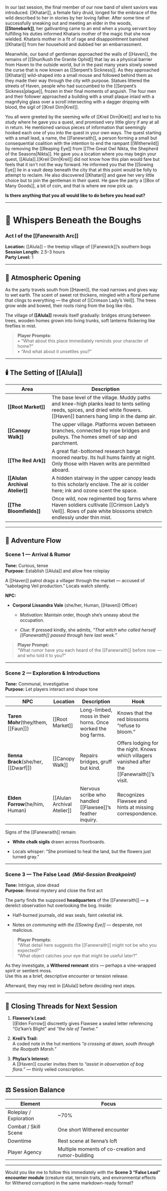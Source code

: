In our last session, the final member of our now band of silent saviors was introduced. [[Khatari]], a female fairy druid, longed for the embrace of the wild described to her in stories by her loving father. After some time of successfully sneaking out and meeting an elder in the woods, **[[Stonebark]]**, her gallivanting came to an end when a young servant boy fulfilling his duties informed Khataris mother of the magic that she now wielded. Khataris mother in a fit of rage and disappointment banished [[Khatari]] from her household and dubbed her an embarrassment.

Meanwhile, our band of gentleman approached the walls of [[Haven]], the remains of [[Shun’Aush the Granite Ophid]] that lay as a physical barrier from Haven to the outside world, but in the past many years slowly sowed the curse that is now known as [[Serpent’s Sickness]]. As they approached [[Khatari]] wild-shaped into a small mouse and followed behind them as they made their way through the city with purpose. Statues littered the streets of Haven, people who had succumbed to the [[Serpent’s Sickness|plague]], frozen in their final moments of anguish. The four men and their follower approached a building with a small plaque inlaid with a magnifying glass over a scroll intersecting with a dagger dripping with blood, the sigil of [[Kreil Dirn|Kreil]]. 

You all were greeted by the seeming wife of [[Kreil Dirn|Kreil]] and led to his study where he gave you a quest, and promised very little glory if any at all in return. He mentioned various pieces of information that seemingly hooked each one of you into the quest in your own ways. The quest starting with a small lead, a name, the [[Fanewraith]], a person forming a small but consequential coalition with the intention to end the rampant [[Witherwild]] by removing the [[Reaping Eye]] from [[The Great Owl Nikta, the Shepherd of the Seasons|Nikta]]. He gave you a location where you may begin your quest, [[Alula]].[[Kreil Dirn|Kreil]] did not know how this plan would fare but feels that it isn't not the way forward. He informed you that the [[Sowing Eye]] lie in a vault deep beneath the city that at this point would be folly to attempt to reclaim. He also discovered [[Khatari]] and gave her very little choice but to join the gentleman in their quest. He gave the party a [[Box of Many Goods]], a bit of coin, and that is where we now pick up.

**Is there anything that you all would like to do before you head out?**



---

# 🌳 Whispers Beneath the Boughs

### Act I of the [[Fanewraith Arc]]

**Location:** [[Alula]] – the treetop village of [[Fanewick]]’s southern bogs  
**Session Length:** 2.5–3 hours  
**Party Level:** 1

---

## 🌿 Atmospheric Opening

As the party travels south from [[Haven]], the road narrows and gives way to wet earth. The scent of sweet rot thickens, mingled with a floral perfume that clings to everything — the ghost of [[Crimson Lady’s Veil]]. The trees grow wide and bowed, their roots rising from the bog like ribs.

The village of **[[Alula]]** reveals itself gradually: bridges strung between trees, wooden homes grown into living trunks, soft lanterns flickering like fireflies in mist.

> **Player Prompts:**  
> • “What about this place immediately reminds your character of home?”  
> • “And what about it unsettles you?”

---

## 🕯️ The Setting of [[Alula]]

|**Area**|**Description**|
|---|---|
|**[[Root Market]]**|The base level of the village. Muddy paths and knee-high planks lead to tents selling reeds, spices, and dried white flowers. [[Haven]] banners hang limp in the damp air.|
|**[[Canopy Walk]]**|The upper village. Platforms woven between branches, connected by rope bridges and pulleys. The homes smell of sap and parchment.|
|**[[The Red Ark]]**|A great flat-bottomed research barge moored nearby. Its hull hums faintly at night. Only those with Haven writs are permitted aboard.|
|**[[Alulan Archival Atelier]]**|A hidden stairway in the upper canopy leads to this scholarly enclave. The air is colder here; ink and ozone scent the space.|
|**[[The Bloomfields]]**|Once wild, now regimented bog farms where Haven soldiers cultivate [[Crimson Lady’s Veil]]. Rows of pale white blossoms stretch endlessly under thin mist.|

---

## 🧭 Adventure Flow

### Scene 1 — **Arrival & Rumor**

**Tone:** Curious, tense  
**Purpose:** Establish [[Alula]] and allow free roleplay

A [[Haven]] patrol drags a villager through the market — accused of “sabotaging Veil production.” Locals watch silently.

**NPC:**

- **Corporal Lissandra Vale** (she/her, Human, [[Haven]] Officer)
    
    - _Motivation:_ Maintain order, though she’s uneasy about the occupation.
        
    - _Clue:_ If pressed kindly, she admits, _“That witch who called herself [[Fanewraith]] passed through here last week.”_
        

> **Player Prompt:**  
> “What rumor have you each heard of the [[Fanewraith]] before now — and who told it to you?”

---

### Scene 2 — **Exploration & Introductions**

**Tone:** Communal, investigative  
**Purpose:** Let players interact and shape tone

|**NPC**|**Location**|**Description**|**Hook**|
|---|---|---|---|
|**Taren Mohr**(they/them, [[Faun]])|[[Root Market]]|Long-limbed, moss in their horns. Once worked the bog farms.|Knows that the red blossoms “refuse to bloom.”|
|**Ilenna Brack**(she/her, [[Dwarf]])|[[Canopy Walk]]|Repairs bridges, gruff but kind.|Offers lodging for the night. Knows which villagers vanished after the [[Fanewraith]]’s visit.|
|**Elden Forrow**(he/him, Human)|[[Alulan Archival Atelier]]|Nervous scribe who handled [[Flawsee]]’s feather inquiry.|Recognizes Flawsee and hints at missing correspondence.|

Signs of the [[Fanewraith]] remain:

- **White chalk sigils** drawn across floorboards.
    
- Locals whisper: “She promised to heal the land, but the flowers just turned gray.”
    

---

### Scene 3 — **The False Lead**  _(Mid-Session Breakpoint)_

**Tone:** Intrigue, slow dread  
**Purpose:** Reveal mystery and close the first act

The party finds the supposed **headquarters** of the [[Fanewraith]] — a derelict observation hut overlooking the bog. Inside:

- Half-burned journals, old wax seals, faint celestial ink.
    
- Notes on _communing with the [[Sowing Eye]]_ — desperate, not malicious.
    

> **Player Prompts:**  
> “What detail here suggests the [[Fanewraith]] might not be who you expected?”  
> “What object catches your eye that might be useful later?”

As they investigate, a **Withered remnant** stirs — perhaps a vine-wrapped spirit or sentient moss.  
Use this as a brief, descriptive encounter or tension release.

Afterward, they may rest in [[Alula]] before deciding next steps.

---

## 🌙 Closing Threads for Next Session

1. **Flawsee’s Lead:**  
    [[Elden Forrow]] discreetly gives Flawsee a sealed letter referencing “Oz’kan’s Blight” and _“the Isle of Twelve.”_
    
2. **Kreil’s Trail:**  
    A coded note in the hut mentions _“a crossing at dawn, south through the Rootpath Marsh.”_
    
3. **Phylax’s Interest:**  
    A [[Haven]] courier invites them to _“assist in observation of bog flora.”_ — thinly veiled conscription.
    

---

## ⚖️ Session Balance

|**Element**|**Focus**|
|---|---|
|Roleplay / Exploration|~70%|
|Combat / Skill Scene|One short Withered encounter|
|Downtime|Rest scene at Ilenna’s loft|
|Player Agency|Multiple moments of co-creation and rumor-building|

---

Would you like me to follow this immediately with the **Scene 3 “False Lead” encounter module** (creature stat, terrain traits, and environmental effects for Withered corruption) in the same markdown-ready format?